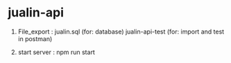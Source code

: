 # jualin-api

1. File_export : 
    jualin.sql (for: database) 
    jualin-api-test (for: import and test in postman)
    
2. start server : npm run start 
